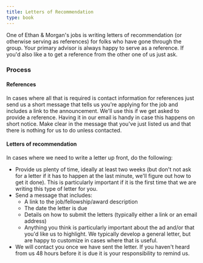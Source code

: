 ```yaml
---
title: Letters of Recommendation
type: book
---
```


One of Ethan & Morgan's jobs is writing letters of recommendation (or otherwise serving as references) for folks who have gone through the group. Your primary advisor is always happy to serve as a reference. If you'd also like a to get a reference from the other one of us just ask.

### Process

#### References

In cases where all that is required is contact information for references just send us a short message that tells us you're applying for the job and includes a link to the announcement. We'll use this if we get asked to provide a reference. Having it in our email is handy in case this happens on short notice. Make clear in the message that you've just listed us and that there is nothing for us to do unless contacted.

#### Letters of recommendation

In cases where we need to write a letter up front, do the following:

* Provide us plenty of time, ideally at least two weeks (but don't not ask for a letter if it has to happen at the last minute, we'll figure out how to get it done). This is particularly important if it is the first time that we are writing this type of letter for you.
* Send a message that includes:
    * A link to the job/fellowship/award description
    * The date the letter is due
    * Details on how to submit the letters (typically either a link or an email address)
    * Anything you think is particularly important about the ad and/or that you'd like us to highlight. We typically develop a general letter, but are happy to customize in cases where that is useful.
* We will contact you once we have sent the letter. If you haven't heard from us 48 hours before it is due it is your responsibility to remind us.